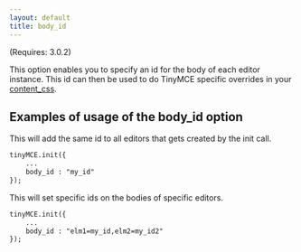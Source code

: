 ```yaml
---
layout: default
title: body_id
---
```


(Requires: 3.0.2)

This option enables you to specify an id for the body of each editor instance. This id can then be used to do TinyMCE specific overrides in your [content_css](../configuration/Configuration3x@content_css).

## Examples of usage of the body_id option

This will add the same id to all editors that gets created by the init call.

```html
tinyMCE.init({
	...
	body_id : "my_id"
});
```

This will set specific ids on the bodies of specific editors.

```html
tinyMCE.init({
	...
	body_id : "elm1=my_id,elm2=my_id2"
});
```
